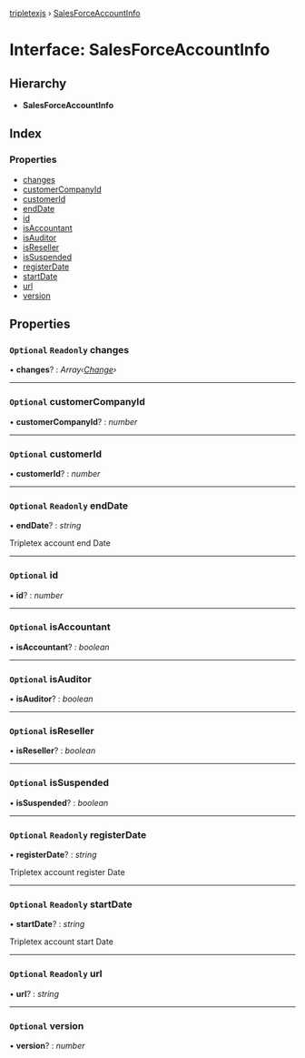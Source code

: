 [tripletexjs](../README.md) › [SalesForceAccountInfo](salesforceaccountinfo.md)

# Interface: SalesForceAccountInfo

## Hierarchy

* **SalesForceAccountInfo**

## Index

### Properties

* [changes](salesforceaccountinfo.md#optional-readonly-changes)
* [customerCompanyId](salesforceaccountinfo.md#optional-customercompanyid)
* [customerId](salesforceaccountinfo.md#optional-customerid)
* [endDate](salesforceaccountinfo.md#optional-readonly-enddate)
* [id](salesforceaccountinfo.md#optional-id)
* [isAccountant](salesforceaccountinfo.md#optional-isaccountant)
* [isAuditor](salesforceaccountinfo.md#optional-isauditor)
* [isReseller](salesforceaccountinfo.md#optional-isreseller)
* [isSuspended](salesforceaccountinfo.md#optional-issuspended)
* [registerDate](salesforceaccountinfo.md#optional-readonly-registerdate)
* [startDate](salesforceaccountinfo.md#optional-readonly-startdate)
* [url](salesforceaccountinfo.md#optional-readonly-url)
* [version](salesforceaccountinfo.md#optional-version)

## Properties

### `Optional` `Readonly` changes

• **changes**? : *Array‹[Change](../modules/change.md)›*

___

### `Optional` customerCompanyId

• **customerCompanyId**? : *number*

___

### `Optional` customerId

• **customerId**? : *number*

___

### `Optional` `Readonly` endDate

• **endDate**? : *string*

Tripletex account end Date

___

### `Optional` id

• **id**? : *number*

___

### `Optional` isAccountant

• **isAccountant**? : *boolean*

___

### `Optional` isAuditor

• **isAuditor**? : *boolean*

___

### `Optional` isReseller

• **isReseller**? : *boolean*

___

### `Optional` isSuspended

• **isSuspended**? : *boolean*

___

### `Optional` `Readonly` registerDate

• **registerDate**? : *string*

Tripletex account register Date

___

### `Optional` `Readonly` startDate

• **startDate**? : *string*

Tripletex account start Date

___

### `Optional` `Readonly` url

• **url**? : *string*

___

### `Optional` version

• **version**? : *number*
